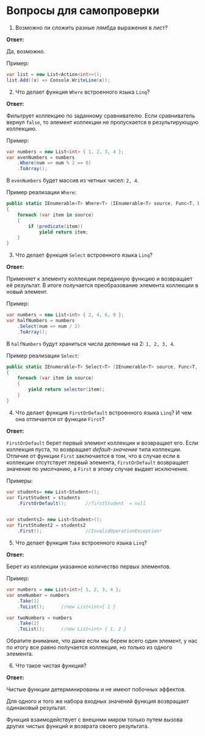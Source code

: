 # Вопросы для самопроверки

1. Возможно ли сложить разные лямбда выражения в лист?

**Ответ:**

Да, возможно.

Пример:

```cs
var list = new List<Action<int>>();
list.Add((x) => Console.WriteLine(x));
```

2. Что делает функция `Where` встроенного языка `Linq`?

**Ответ:**

Фильтрует коллекцию по заданному сравнивателю. Если сравниватель вернул `false`, то элемент коллекции не пропускается в результирующую коллекцию.

Пример:
```cs
var numbers = new List<int> { 1, 2, 3, 4 };
var evenNumbers = numbers
    .Where(num => num % 2 == 0)
    .ToArray();
```

В `evenNumbers` будет массив из четных чисел: `2, 4`.

Пример реализации `Where`:

```cs
public static IEnumerable<T> Where<T> (IEnumerable<T> source, Func<T, bool> predicate)
{
    foreach (var item in source)
    {
        if (predicate(item))
            yield return item;
    }
}
```

3. Что делает функция `Select` встроенного языка `Linq`?

**Ответ:**

Применяет к элементу коллекции переданную функцию и возвращает её результат. В итоге получается преобразование элемента коллекции в новый элемент.

Пример:

```cs
var numbers = new List<int> { 2, 4, 6, 8 };
var halfNumbers = numbers
    .Select(num => num / 2)
    .ToArray();
```

В `halfNumbers` будут храниться числа деленные на 2: `1, 2, 3, 4`.

Пример реализации `Select`:

```cs
public static IEnumerable<T> Select<T> (IEnumerable<T> source, Func<T, T> selector)
{
    foreach (var item in source)
    {
        yield return selector(item);
    }
}
```

4. Что делает функция `FirstOrDefault` встроенного языка `Linq`? И чем она отличается от функции `First`?

**Ответ:**

`FirstOrDefault` берет первый элемент коллекции и возвращает его. Если коллекция пуста, то возвращает *default-значение* типа коллекции. Отличие от функции `First` заключается в том, что в случае если в коллекции отсутствует первый элемента, `FirstOrDefault` возвращает значение по умолчанию, а `First` в этому случае выдает исключение.

Примеры:

```cs
var students= new List<Student>();
var firstStudent = students
    .FirstOrDefault();       //firstStudent  = null


var students2= new List<Student>();
var firstStudent2 = students2
    .First();                //InvalidOperationException!
```

5. Что делает функция `Take` встроенного языка `Linq`?

**Ответ:**

Берет из коллекции указанное количество первых элементов.

Пример:

```cs
var numbers = new List<int>{ 1, 2, 3, 4 };
var oneNumber = numbers
    .Take(1)
    .ToList();      //new List<int>{ 1 }

var twoNumbers = numbers
    .Take(2)
    .ToList();      //new List<int> { 1, 2 }
```

Обратите внимание, что даже если мы берем всего один элемент, у нас по итогу все равно получается коллекция, но только из одного элемента.

6. Что такое чистая функция?

**Ответ:**

Чистые функции детерминированы и не имеют побочных эффектов.

Для одного и того же набора входных значений функция возвращает одинаковый результат.

Функция взаимодействует с внешнми миром только путем вызова других чистых функций и возврата своего результата.
